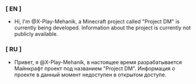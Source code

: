### [ EN ]
- Hi, I'm @X-Play-Mehanik, a Minecraft project called "Project DM" is currently being developed. Information about the project is currently not publicly available.

### [ RU ]
- Привет, я @X-Play-Mehanik, в настоящее время разрабатывается Майнкрафт проект под названием "Project DM". Информация о проекте в данный момент недоступен в открытом доступе.

